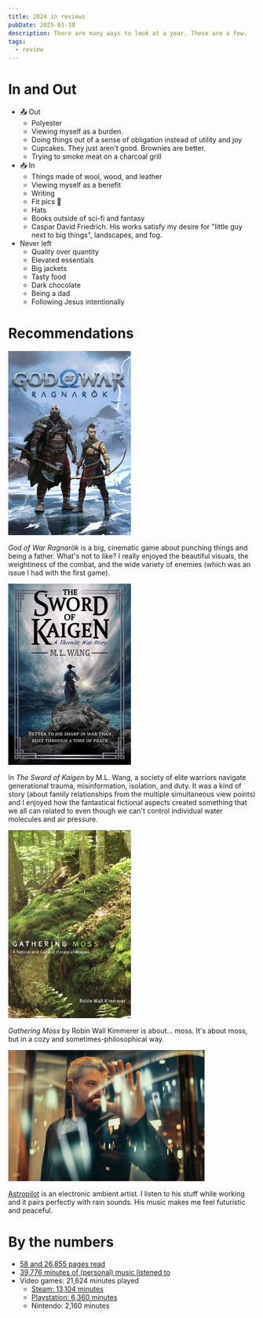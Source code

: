 ```yaml
---
title: 2024 in reviews
pubDate: 2025-01-10
description: There are many ways to look at a year. These are a few.
tags:
  - review
---
```


# In and Out

- 📤 Out
  - Polyester
  - Viewing myself as a burden.
  - Doing things out of a sense of obligation instead of utility and joy
  - Cupcakes. They just aren't good. Brownies are better.
  - Trying to smoke meat on a charcoal grill
- 📥 In
  - Things made of wool, wood, and leather
  - Viewing myself as a benefit
  - Writing
  - Fit pics 📸
  - Hats
  - Books outside of sci-fi and fantasy
  - Caspar David Friedrich. His works satisfy my desire for "little guy next to big things", landscapes, and fog.
- Never left
  - Quality over quantity
  - Elevated essentials
  - Big jackets
  - Tasty food
  - Dark chocolate
  - Being a dad
  - Following Jesus intentionally

# Recommendations

![Game box image for God of War Ragnarök, featuring the burly warrior-god Kratos with his axe and furs standing in a winter wasteland with his archer son Atreus](./assets/god-of-war-ragnarok.png)

_God of War Ragnarök_ is a big, cinematic game about punching things and being a father. What's not to like? I really enjoyed the beautiful visuals, the weightiness of the combat, and the wide variety of enemies (which was an issue I had with the first game).

![Book cover for "The Sword of Kaigen", featuring a lone samurai warrior standing on a cliff, sword drawn, in front of a stormy sea](./assets/the-sword-of-kaigen.png)

In _The Sword of Kaigen_ by M.L. Wang, a society of elite warriors navigate generational trauma, misinformation, isolation, and duty. It was a kind of story (about family relationships from the multiple simultaneous view points) and I enjoyed how the fantastical fictional aspects created something that we all can related to even though we can't control individual water molecules and air pressure.

![](assets/gathering-moss.png)

_Gathering Moss_ by Robin Wall Kimmerer is about… moss. It's about moss, but in a cozy and sometimes-philosophical way.

![](assets/astropilot.png)

[Astropilot](https://astropilot.bandcamp.com/) is an electronic ambient artist. I listen to his stuff while working and it pairs perfectly with rain sounds. His music makes me feel futuristic and peaceful.

# By the numbers

- [58 and 26,855 pages read](https://www.goodreads.com/user/year_in_books/2024/50581556)
- [39,776 minutes of (personal) music listened to](https://open.spotify.com/wrapped/share/share-0b61bb94b62a4a64b6127bf2dea3c349?si=AXa5zKLWS6WfDWsYdXGdNg&feature=wrapped&destination=datastories&lang=en)
- Video games: 21,624 minutes played
  - [Steam: 13,104 minutes](https://s.team/y24/frvjmwn?l=english)
  - [Playstation: 6,360 minutes](https://wrapup.playstation.com/api/share-card/?id=8f21dc00a79baefe547a349961b81325e54817ac126d3f57bc56390aa7ccdb76&locale=en-us&handle=LiterallyACar&avatar=https%3A%2F%2Fimage.api.np.km.playstation.net%2Fimages%2F%3Fformat%3Dpng%26w%3D160%26h%3D160%26image%3Dhttps%253A%252F%252Fimage.api.playstation.com%252Fprofile%252Fimages%252Ffilestore%252Fb5b41197%252F5515738883976572657%252F1704081055660.png%26sign%3D9f1b9a2a44441350ad05f66158c426b7ea43e937)
  - Nintendo: 2,160 minutes
